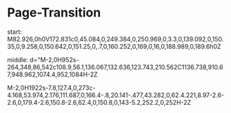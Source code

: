 # Page-Transition
 
start: M82.926,0h0V172.831c0,45.084,0,249.384,0,250.969,0,3.3,0,139.092,0,150.35,0,9.258,0,150.642,0,151.25,0,.7,0,160.252,0,169,0,16,0,188.989,0,189.6h0Z

middle: d="M-2,0H952s-264,348,86,542c108.9,56.1,136.067,132.636,123.743,210.562C1136.738,910.67,948.962,1074.4,952,1084H-2Z

M-2,0H1922s-7.8,127.4,0,273c-4.168,53.974,2.176,111.687,0,166.4-.8,20.141-.477,43.282,0,62.4.221,8.97-2.6-2.6,0,179.4-2.6,150.8-2.6,62.4,0,150.8,0,143-5.2,252.2,0,252H-2Z